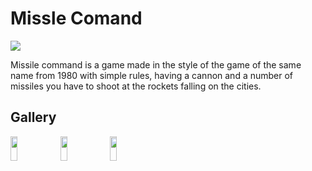 <div dir="auto">
<h1>Missle Comand</h1>
<div>
  
<img src="https://i.postimg.cc/J07rVcNh/Start-Screen.png"></img> 
 
Missile command is a game made in the style of the game of the same name from 1980 with simple rules, 
having a cannon and a number of missiles you have to shoot at the rockets falling on the cities.

    
  <h2>Gallery</h2>
  <div dir="auto">
  <img src="https://i.postimg.cc/xdr9TSvh/Gameplay.png" width="15%" height="10%"></img> 
  <img src="https://i.postimg.cc/wxb8jpH2/Next-Level.png" width="15%" height="10%"></img>  
  <img src="https://i.postimg.cc/J07rVcNh/Start-Screen.png" width="15%" height="10%"></img>  
  </div>
